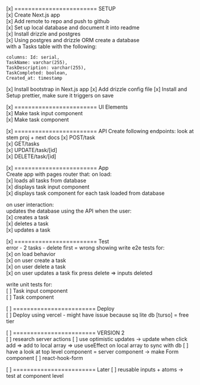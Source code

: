 [x] ======================== SETUP  
[x] Create Next.js app  
[x] Add remote to repo and push to github  
[x] Set up local database and document it into readme  
[x] Install drizzle and postgres  
[x] Using postgres and drizzle ORM create a database  
with a Tasks table with the following:

    columns: Id: serial,
    TaskName: varchar(255),
    TaskDescription: varchar(255),
    TaskCompleted: boolean,
    Created_at: timestamp

[x] Install bootstrap in Next.js app
[x] Add drizzle config file
[x] Install and Setup prettier, make sure it triggers on save

[x] ======================== UI Elements  
[x] Make task input component  
[x] Make task component

[x] ======================== API
Create following endpoints: look at stem proj + next docs
[x] POST/task  
[x] GET/tasks  
[x] UPDATE/task/[id]  
[x] DELETE/task/[id]

[x] ======================== App  
Create app with pages router that:
on load:  
[x] loads all tasks from database  
[x] displays task input component  
[x] displays task component for each task loaded from database

on user interaction:  
updates the database using the API when the user:  
[x] creates a task  
[x] deletes a task  
[x] updates a task

[x] ======================== Test  
error - 2 tasks - delete first = wrong showing
write e2e tests for:  
[x] on load behavior  
[x] on user create a task  
[x] on user delete a task  
[x] on user updates a task
fix press delete => inputs deleted

write unit tests for:  
[ ] Task input component  
[ ] Task component

[ ] ======================== Deploy  
[ ] Deploy using vercel - might have issue because sq lite db [turso] = free tier

[ ] ======================== VERSION 2  
[ ] research server actions
[ ] use optimistic updates -> update when click add => add to local array => use useEffect on local array to sync with db
[ ] have a look at top level component = server component -> make Form component
[ ] react-hook-form

[ ] ======================== Later 
[ ] reusable inputs + atoms -> test at component level
